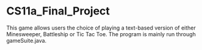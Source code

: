 # CS11a_Final_Project
This game allows users the choice of playing a text-based version of either Minesweeper, Battleship or Tic Tac Toe. The program is mainly run through gameSuite.java.
